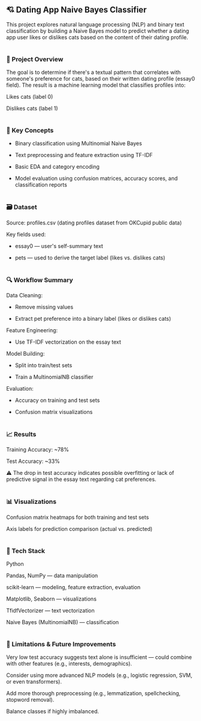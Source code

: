 ## 💘 Dating App Naive Bayes Classifier
This project explores natural language processing (NLP) and binary text classification by building a Naive Bayes model to predict whether a dating app user likes or dislikes cats based on the content of their dating profile.
<br/><br/>

### 📌 Project Overview
The goal is to determine if there's a textual pattern that correlates with someone's preference for cats, based on their written dating profile (essay0 field). The result is a machine learning model that classifies profiles into:

Likes cats (label 0)

Dislikes cats (label 1)
<br/><br/>

### 🧠 Key Concepts
- Binary classification using Multinomial Naive Bayes

- Text preprocessing and feature extraction using TF-IDF

- Basic EDA and category encoding

- Model evaluation using confusion matrices, accuracy scores, and classification reports
<br/><br/>

### 🗃️ Dataset
Source: profiles.csv (dating profiles dataset from OKCupid public data)

Key fields used:

- essay0 — user's self-summary text

- pets — used to derive the target label (likes vs. dislikes cats)
<br/><br/>

### 🔍 Workflow Summary
Data Cleaning:

- Remove missing values

- Extract pet preference into a binary label (likes or dislikes cats)

Feature Engineering:

- Use TF-IDF vectorization on the essay text

Model Building:

- Split into train/test sets

- Train a MultinomialNB classifier

Evaluation:

- Accuracy on training and test sets

- Confusion matrix visualizations
<br/><br/>

### 📈 Results
Training Accuracy: ~78%

Test Accuracy: ~33%

⚠️ The drop in test accuracy indicates possible overfitting or lack of predictive signal in the essay text regarding cat preferences.
<br/><br/>

### 📊 Visualizations
Confusion matrix heatmaps for both training and test sets

Axis labels for prediction comparison (actual vs. predicted)
<br/><br/>

### 🔧 Tech Stack
Python

Pandas, NumPy — data manipulation

scikit-learn — modeling, feature extraction, evaluation

Matplotlib, Seaborn — visualizations

TfidfVectorizer — text vectorization

Naive Bayes (MultinomialNB) — classification
<br/><br/>

### 📝 Limitations & Future Improvements
Very low test accuracy suggests text alone is insufficient — could combine with other features (e.g., interests, demographics).

Consider using more advanced NLP models (e.g., logistic regression, SVM, or even transformers).

Add more thorough preprocessing (e.g., lemmatization, spellchecking, stopword removal).

Balance classes if highly imbalanced.
